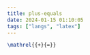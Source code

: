 ```yaml
---
title: plus-equals
date: 2024-01-15 01:10:05
tags: ["langs", "latex"]
---
```

```latex
\mathrel{{+}{=}}
```

